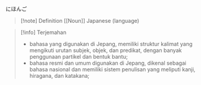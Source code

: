 にほんご
>[!note] Definition
>[[Noun]]
>Japanese (language)

>[!info] Terjemahan
>- bahasa yang digunakan di Jepang, memiliki struktur kalimat yang mengikuti urutan subjek, objek, dan predikat, dengan banyak penggunaan partikel dan bentuk bantu;  
>- bahasa resmi dan umum digunakan di Jepang, dikenal sebagai bahasa nasional dan memiliki sistem penulisan yang meliputi kanji, hiragana, dan katakana;
